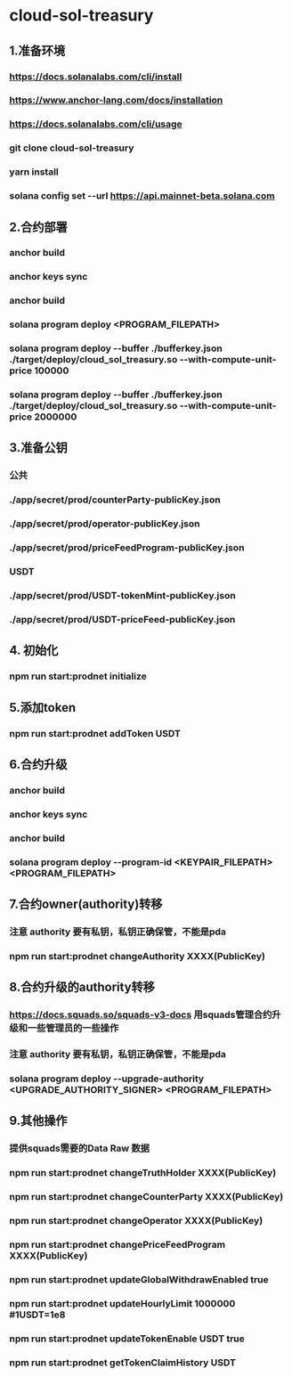 # cloud-sol-treasury
## 1.准备环境
### https://docs.solanalabs.com/cli/install
### https://www.anchor-lang.com/docs/installation
### https://docs.solanalabs.com/cli/usage
### git clone cloud-sol-treasury
### yarn install
### solana config set --url https://api.mainnet-beta.solana.com

## 2.合约部署
### anchor build
### anchor keys sync
### anchor build
### solana program deploy <PROGRAM_FILEPATH>
### solana program deploy --buffer ./bufferkey.json ./target/deploy/cloud_sol_treasury.so --with-compute-unit-price 100000
### solana program deploy --buffer ./bufferkey.json ./target/deploy/cloud_sol_treasury.so --with-compute-unit-price 2000000

## 3.准备公钥
### 公共
### ./app/secret/prod/counterParty-publicKey.json
### ./app/secret/prod/operator-publicKey.json
### ./app/secret/prod/priceFeedProgram-publicKey.json
### USDT
### ./app/secret/prod/USDT-tokenMint-publicKey.json
### ./app/secret/prod/USDT-priceFeed-publicKey.json

## 4. 初始化
### npm run start:prodnet initialize

## 5.添加token
### npm run start:prodnet addToken USDT

## 6.合约升级
### anchor build
### anchor keys sync
### anchor build
### solana program deploy --program-id <KEYPAIR_FILEPATH> <PROGRAM_FILEPATH>

## 7.合约owner(authority)转移
### 注意 authority 要有私钥，私钥正确保管，不能是pda
### npm run start:prodnet changeAuthority XXXX(PublicKey)

## 8.合约升级的authority转移
### https://docs.squads.so/squads-v3-docs 用squads管理合约升级和一些管理员的一些操作
### 注意 authority 要有私钥，私钥正确保管，不能是pda
### solana program deploy --upgrade-authority <UPGRADE_AUTHORITY_SIGNER> <PROGRAM_FILEPATH>

## 9.其他操作
### 提供squads需要的Data Raw 数据
### npm run start:prodnet changeTruthHolder XXXX(PublicKey)
### npm run start:prodnet changeCounterParty XXXX(PublicKey)
### npm run start:prodnet changeOperator XXXX(PublicKey)
### npm run start:prodnet changePriceFeedProgram XXXX(PublicKey)

### npm run start:prodnet updateGlobalWithdrawEnabled true
### npm run start:prodnet updateHourlyLimit 1000000    #1USDT=1e8
### npm run start:prodnet updateTokenEnable USDT true


### npm run start:prodnet getTokenClaimHistory USDT
